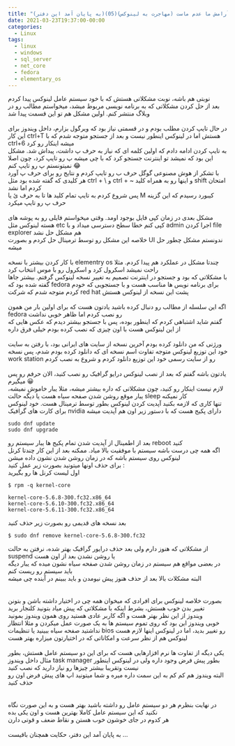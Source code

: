 ```yaml
---
title: "موجیم، که آرامش ما عدم ماست (مهاجرت به لینوکس)(05)(به پایان آمد این دفتر)"
date: 2021-03-23T19:37:00-00:00
categories:
  - Linux
tags:
  - linux
  - windows
  - sql_server
  - net_core
  - fedora
  - elementary_os
---
```


نوبتی هم باشه، نوبت مشکلاتی هستش که با خود سیستم عامل لینوکس پیدا کردم
<br />
بعد از حل کردن مشکلاتی که به برنامه نویسی مربوط میشد، میخواستم مطالب رو در وبلاگ منتشر کنم. اولین مشکل هم تو این قسمت پیدا شد
<br />
<br />
در حال تایپ کردن مطلب بودم و در قسمتی نیاز بود که ویرگول بزارم، داخل ویندوز برای این کار ctrl+T هستش اما در لینوکس اینطور نیست و بعد از جستجو متوجه شدم که با ctrl+6 میشه اینکار رو کرد
<br />
به تایپ کردن ادامه دادم که اولین کلمه ای که نیاز به حرف پ داشت، پیداش شد. مشکل این بود که نمیشد تو اینترنت جستجو کرد که با چی میشه پ رو تایپ کرد، چون اصلا نمیتونستم پ رو تایپ کنم 😂
<br />
با تشکر از هوش مصنوعی گوگل حرف ب رو تایپ کردم و نتایج رو برای حرف پ آورد
<br />
هر کلیدی که گفته شده بود مثل ctrl + \ و ctrl + ~ و اینها رو به همراه کلید shift امتحان کردم اما نشد
<br />
پس شروع کردم به تایپ تمام کلید ها تا به حرف ئ یا M کیبورد رسیدم که این گزینه حرف پ رو تایپ میکرد
<br />
<br />
مشکل بعدی در زمان کپی فایل بوجود اومد. وقتی میخواستم فایلی رو به پوشه های هسته لینوکس مثل etc کپی کنم خطا سطح دسترسی میداد و با admin اجرا کردن file explorer هم مشکل حل نشد
<br />
خلاصه این مشکل رو توسط ترمینال حل کردم و بصورت UI ندونستم مشکل چطور حل میشه
<br />
<br />
با کار کردن بیشتر با نسخه elementry os چندتا مشکل در عملکرد هم پیدا کردم. مثلا راحت نمیشد اسکرول کرد و اسکرول رو با موس انتخاب کرد
<br />
با مشکلاتی که بود و جستجو در اینترنت تصمیم به تغییر نسخه لینوکس گرفتم. بیشتر جاها گفته شده بود که fedora برای برنامه نویس ها مناسب هست و با جستجویی که خودم کردم متوجه شدم که شرکت red hat پشت این نسخه از لینوکس هستش
<br />
<br />
اگه این سلسله از مطالب رو دنبال کرده باشید یادتون هست که برای اولین بار من همون fedora رو نصب کردم اما ظاهر خوبی نداشت
<br />
گفتم شاید اشتباهی کردم که اینطور بوده، پس با جستجو بیشتر دیدم که عکس هایی که از این لینوکس هست با اون چیزی که نصب کرده بودم خیلی فرق داره
<br />
<br />
ورژنی که من دانلود کرده بودم آخرین نسخه از سایت های ایرانی بود، با رفتن به سایت خود این توزیع لینوکس متوجه تفاوت اسم نسخه ای که دانلود کرده بودم شدم، پس نسخه work station رو از سایت رسمی خود این توزیع دانلود کردم و شروع به نصب کردم
<br />
<br />
یادتون باشه گفتم که بعد از نصب لینوکس درایو گرافیک رو نصب کنید، الان حرفم رو پس میگیرم 😀
<br />
لازم نیست اینکار رو کنید، چون مشکلاتی که داره بیشتر میشه، مثلا یبار خاموش نمیشه، یبار موقع روشن شدن صفحه سیاه هست یا دیگه حالت sleep کار نمیکنه
<br />
تنها کاری که لازمه بکنید آپدیت کردن لینوکس بطور توسط ترمینال هست. خود لینوکس برای کارت های گرافیک nvidia دارای پکیج هست که با دستور زیر اون هم آپدیت میشه

```shell
sudo dnf update
sudo dnf upgrade
```

بعد از اطمینال از آپدیت شدن تمام پکیج ها یبار سیستم رو reboot کنید
<br />
اگه همه چی درست باشه سیستم با موفقیت بالا میاد. ممکنه بعد از این کار چندتا کرنل لینوکس روی سیستم باشه که در زمان روشن شدن نشون داده میشن
<br />
برای حذف اونها میتونید بصورت زیر عمل کنید :
<br />
اول لیست کرنل ها رو بگیرید

```shell
$ rpm -q kernel-core

kernel-core-5.6.8-300.fc32.x86_64
kernel-core-5.6.10-300.fc32.x86_64
kernel-core-5.6.11-300.fc32.x86_64
```

بعد نسخه های قدیمی رو بصورت زیر حذف کنید

```shell
$ sudo dnf remove kernel-core-5.6.8-300.fc32
```

از مشکلاتی که هنوز دارم ولی بعد حذف درایور گرافیک بهتر شده، نرفتن به حالت suspend یا روشن نشدن بعد از اون هست
<br />
در بعضی مواقع هم سیستم در زمان روشن شدن صفحه سیاه نشون میده که یبار دیگه باید سیستم رو ریست کنم
<br />
البته مشکلات بالا بعد از حذف هنوز پیش نیومدن و باید ببینم در آینده چی میشه
<br />
<br />
<br />
بصورت خلاصه لینوکس برای افرادی که میخوان همه چی در اختیار داشته باشن و بتونن تغییر بدن خوب هستش، بشرط اینکه با مشکلاتی که پیش میاد بتونید کلنجار برید
<br />
ویندوز از این نظر بهتر هست و اگه کاربر عادی هستید روی همون ویندوز بمونید
<br />
خوبی ویندوز این بود که روی تموم سیستم ها به یک صورت عمل میکردن و مثلا انتظار نداشتید صفحه سیاه ببینید یا تنظیمات bios رو تغییر بدید، اما در لینوکس اینها لازم هست
<br />
لینوکس هم از نظر سرعت و امکاناتی که در اختیارتون میزاره بهتر هست
<br />
<br />
یکی دیگه از تفاوت ها نرم افزارهایی هست که برای این دو سیستم عامل هستش، بطور مثال داخل ویندوز task manager بطور پیش فرض وجود داره ولی در لینوکس اینطور نیست وتقریبا بیشتر چیزها رو نیاز دارید که نصب کنید
<br />
البته ویندوز هم کم کم به این سمت داره میره و شما میتونید اپ های پیش فرض اون رو حذف کنید
<br />
<br />
<br />
در نهایت بنظرم هر دو سیستم عامل رو داشته باشید بهتر هست و به این صورت نگاه نکنید که این سیستم عامل کاملا بهترین هست و اون یکی بده
<br />
هر کدوم در جای خوشون خوب هستن و نقاط ضعف و قوتی دارن
<br />
<br />
به پایان آمد این دفتر، حکایت همچنان باقیست ...
